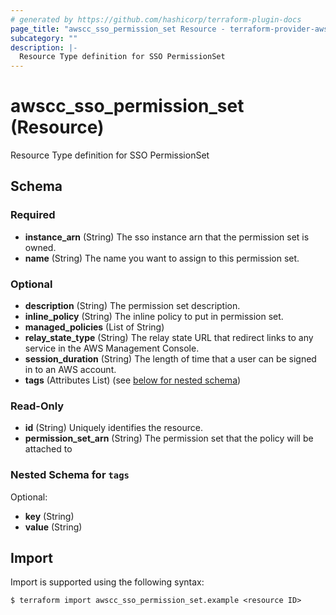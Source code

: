 ```yaml
---
# generated by https://github.com/hashicorp/terraform-plugin-docs
page_title: "awscc_sso_permission_set Resource - terraform-provider-awscc"
subcategory: ""
description: |-
  Resource Type definition for SSO PermissionSet
---
```


# awscc_sso_permission_set (Resource)

Resource Type definition for SSO PermissionSet



<!-- schema generated by tfplugindocs -->
## Schema

### Required

- **instance_arn** (String) The sso instance arn that the permission set is owned.
- **name** (String) The name you want to assign to this permission set.

### Optional

- **description** (String) The permission set description.
- **inline_policy** (String) The inline policy to put in permission set.
- **managed_policies** (List of String)
- **relay_state_type** (String) The relay state URL that redirect links to any service in the AWS Management Console.
- **session_duration** (String) The length of time that a user can be signed in to an AWS account.
- **tags** (Attributes List) (see [below for nested schema](#nestedatt--tags))

### Read-Only

- **id** (String) Uniquely identifies the resource.
- **permission_set_arn** (String) The permission set that the policy will be attached to

<a id="nestedatt--tags"></a>
### Nested Schema for `tags`

Optional:

- **key** (String)
- **value** (String)

## Import

Import is supported using the following syntax:

```shell
$ terraform import awscc_sso_permission_set.example <resource ID>
```
